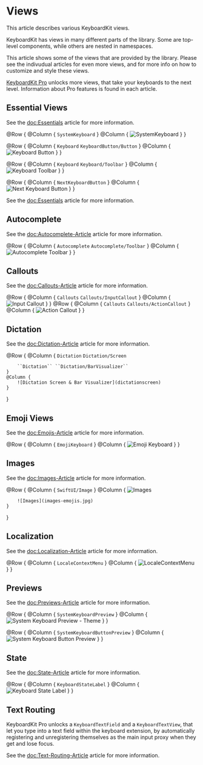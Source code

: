 # Views

This article describes various KeyboardKit views.

KeyboardKit has views in many different parts of the library. Some are top-level components, while others are nested in namespaces.

This article shows some of the views that are provided by the library. Please see the indivudual articles for even more views, and for more info on how to customize and style these views. 

[KeyboardKit Pro][Pro] unlocks more views, that take your keyboards to the next level. Information about Pro features is found in each article.

[Pro]: https://github.com/KeyboardKit/KeyboardKitPro



## Essential Views

See the <doc:Essentials> article for more information.

@Row {
    @Column {
        ``SystemKeyboard``
    }
    @Column {
        ![SystemKeyboard](systemkeyboard-english.jpg)
    }
}

@Row {
    @Column {
        ``Keyboard`` ``KeyboardButton/Button``
    }
    @Column {
        ![Keyboard Button](systemkeyboardbuttonpreview.jpg)
    }
}

@Row {
    @Column {
        ``Keyboard`` ``Keyboard/Toolbar``
    }
    @Column {
        ![Keyboard Toolbar](autocompletetoolbar.jpg)
    }
}

@Row {
    @Column {
        ``NextKeyboardButton``
    }
    @Column {
        ![Next Keyboard Button](nextkeyboardbutton.jpg)
    }
}

See the <doc:Essentials> article for more information.


## Autocomplete

See the <doc:Autocomplete-Article> article for more information.

@Row {
    @Column {
        ``Autocomplete`` ``Autocomplete/Toolbar``
    }
    @Column {
        ![Autocomplete Toolbar](autocompletetoolbar.jpg)
    }
}


## Callouts

See the <doc:Callouts-Article> article for more information.

@Row {
    @Column {
        ``Callouts`` ``Callouts/InputCallout``
    }
    @Column {
        ![Input Callout](inputcallout)
    }
}
@Row {
    @Column {
        ``Callouts`` ``Callouts/ActionCallout``
    }
    @Column {
        ![Action Callout](actioncallout)
    }
}


## Dictation

See the <doc:Dictation-Article> article for more information.

@Row {
    @Column {
        ``Dictation`` ``Dictation/Screen``
        
        ``Dictation`` ``Dictation/BarVisualizer``
    }
    @Column {
        ![Dictation Screen & Bar Visualizer](dictationscreen)
    }
}


## Emoji Views

See the <doc:Emojis-Article> article for more information.

@Row {
    @Column {
        ``EmojiKeyboard``
    }
    @Column {
        ![Emoji Keyboard](emojikeyboard.jpg)
    }
}


## Images

See the <doc:Images-Article> article for more information.

@Row {
    @Column {
        ``SwiftUI/Image``
    }
    @Column {
        ![Images](images.jpg)
        
        ![Images](images-emojis.jpg)
    }
}


## Localization

See the <doc:Localization-Article> article for more information.

@Row {
    @Column {
        ``LocaleContextMenu``
    }
    @Column {
        ![LocaleContextMenu](localecontextmenu.jpg)
    }
}


## Previews

See the <doc:Previews-Article> article for more information.

@Row {
    @Column {
        ``SystemKeyboardPreview``
    }
    @Column {
        ![System Keyboard Preview - Theme](systemkeyboardpreview-theme.jpg)
    }
}

@Row {
    @Column {
        ``SystemKeyboardButtonPreview``
    }
    @Column {
        ![System Keyboard Button Preview](systemkeyboardbuttonpreview.jpg)
    }
}


## State

See the <doc:State-Article> article for more information.

@Row {
    @Column {
        ``KeyboardStateLabel``
    }
    @Column {
        ![Keyboard State Label](keyboardstatelabel.jpg)
    }
}


## Text Routing

KeyboardKit Pro unlocks a ``KeyboardTextField`` and a ``KeyboardTextView``, that let you type into a text field within the keyboard extension, by automatically registering and unregistering themselves as the main input proxy when they get and lose focus.

See the <doc:Text-Routing-Article> article for more information.
